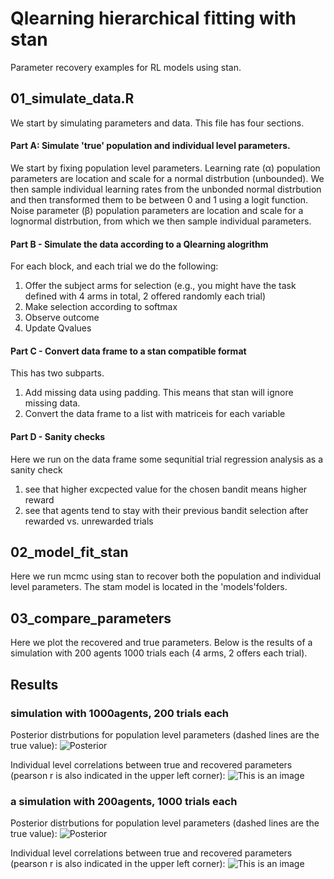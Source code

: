 # Qlearning hierarchical fitting with stan
Parameter recovery examples for RL models using stan.

## 01_simulate_data.R 
We start by simulating parameters and data. This file has four sections.
#### Part A: Simulate 'true' population and individual level parameters.
We start by fixing population level parameters. 
Learning rate (α) population parameters are location and scale for a normal distrbution (unbounded). We then sample individual learning rates from the unbonded normal distrbution  and  then transformed them to be between 0 and 1 using a logit function.
Noise parameter (β) population parameters are location and scale for a lognormal distrbution, from which we then sample individual parameters.

#### Part B - Simulate the data according to a Qlearning alogrithm 
For each block, and each trial we do the following:
1. Offer the subject arms for selection (e.g., you might have the task defined with 4 arms in total, 2 offered randomly each trial)
2. Make selection according to softmax
3. Observe outcome
4. Update Qvalues

#### Part C - Convert data frame to a stan compatible format
This has two subparts. 
1. Add missing data using padding. This means that stan will ignore missing data.
2. Convert the data frame to a list with matriceis for each variable

#### Part D - Sanity checks
Here we run on the data frame some sequnitial trial regression analysis as a sanity check
1. see that higher excpected value for the chosen bandit means higher reward
2. see that agents tend to stay with their previous bandit selection after rewarded vs. unrewarded trials

## 02_model_fit_stan
Here we run mcmc using stan to recover both the population and individual level parameters.
The stam model is located in the 'models'folders.

## 03_compare_parameters 
Here we plot the recovered and true parameters. Below is the results of a simulation with 200 agents 1000 trials each (4 arms, 2 offers each trial).

## Results 
### simulation with 1000agents, 200 trials each
Posterior distrbutions for population level parameters (dashed lines are the true value):
![Posterior](https://github.com/shahar-lab/Hierarchical_bayesian_parameter_recovery_Qlearning_with_two_parameters/blob/main/graphics/Population_level_1000agents_2blocks100trialeach.jpeg)

Individual level correlations between true and recovered parameters (pearson r is also indicated in the upper left corner):
![This is an image](https://github.com/shahar-lab/Hierarchical_bayesian_parameter_recovery_Qlearning_with_two_parameters/blob/main/graphics/Individual_level_1000agents_2blocks100trialeach.jpeg)

### a simulation with 200agents, 1000 trials each
Posterior distrbutions for population level parameters (dashed lines are the true value):
![Posterior](https://github.com/shahar-lab/Hierarchical_bayesian_parameter_recovery_Qlearning_with_two_parameters/blob/main/graphics/population_level_200agents_1000trials.jpeg)

Individual level correlations between true and recovered parameters (pearson r is also indicated in the upper left corner):
![This is an image](https://github.com/shahar-lab/Qlearning_hierarchical_fitting_with_stan/blob/main/graphics/individual_level_200agents_1000trials.jpeg)

